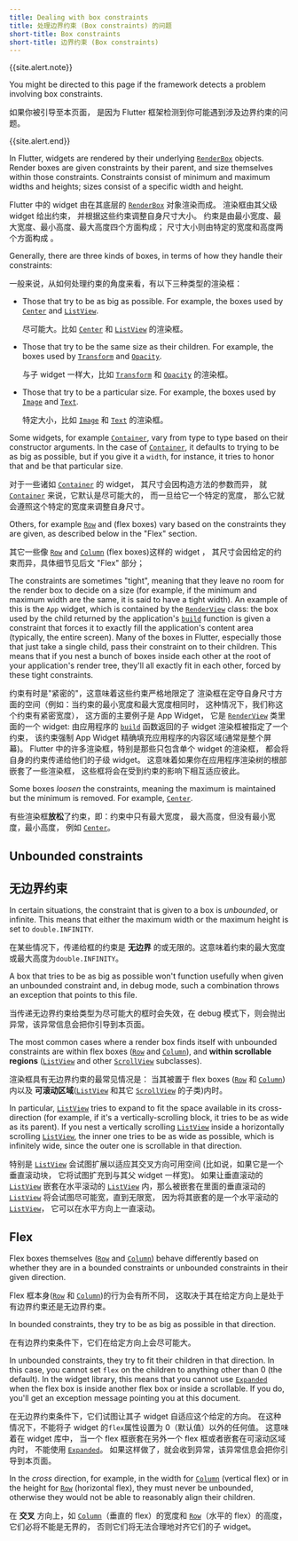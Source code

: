 ```yaml
---
title: Dealing with box constraints
title: 处理边界约束 (Box constraints) 的问题
short-title: Box constraints
short-title: 边界约束 (Box constraints)
---
```


{{site.alert.note}}

  You might be directed to this page if the
  framework detects a problem involving box constraints.

  如果你被引导至本页面，
  是因为 Flutter 框架检测到你可能遇到涉及边界约束的问题。 

{{site.alert.end}}

In Flutter, widgets are rendered by their underlying
[`RenderBox`][] objects. Render boxes are given
constraints by their parent, and size themselves within those
constraints. Constraints consist of minimum and maximum widths
and heights; sizes consist of a specific width and height.

Flutter 中的 widget 由在其底层的 [`RenderBox`][] 对象渲染而成。
渲染框由其父级 widget 给出约束，
并根据这些约束调整自身尺寸大小。
约束是由最小宽度、最大宽度、最小高度、最大高度四个方面构成；
尺寸大小则由特定的宽度和高度两个方面构成 。

Generally, there are three kinds of boxes,
in terms of how they handle their constraints:

一般来说，从如何处理约束的角度来看，有以下三种类型的渲染框：

* Those that try to be as big as possible.
  For example, the boxes used by [`Center`][] and
  [`ListView`][].

  尽可能大。比如 [`Center`][] 和 [`ListView`][] 的渲染框。

* Those that try to be the same size as their children.
  For example, the boxes used by [`Transform`][] and
  [`Opacity`][].

  与子 widget 一样大，比如 [`Transform`][] 和 [`Opacity`][] 的渲染框。

* Those that try to be a particular size.
  For example, the boxes used by [`Image`][] and
  [`Text`][].

  特定大小，比如 [`Image`][] 和 [`Text`][] 的渲染框。

Some widgets, for example [`Container`][],
vary from type to type based on their constructor arguments.
In the case of [`Container`][], it defaults
to trying to be as big as possible, but if you give it a `width`,
for instance, it tries to honor that and be that particular size.

对于一些诸如 [`Container`][] 的 widget，
其尺寸会因构造方法的参数而异，
就 [`Container`][] 来说，它默认是尽可能大的，
而一旦给它一个特定的宽度，
那么它就会遵照这个特定的宽度来调整自身尺寸。

Others, for example [`Row`][] and  (flex boxes)
vary based on the constraints they are given,
as described below in the "Flex" section.

其它一些像 [`Row`][] and [`Column`][] (flex boxes)这样的 widget ，
其尺寸会因给定的约束而异，具体细节见后文 "Flex" 部分；

The constraints are sometimes "tight",
meaning that they leave no room for the render box to decide on
a size (for example, if the minimum and maximum width are the same,
it is said to have a tight width). An example of this is the
`App` widget, which is contained by the [`RenderView`][]
class: the box used by the child returned by the
application's [`build`][] function is given a constraint
that forces it to exactly fill the application's content area
(typically, the entire screen).
Many of the boxes in Flutter, especially those that just take a
single child, pass their constraint on to their children.
This means that if you nest a bunch of boxes inside each other
at the root of your application's render tree,
they'll all exactly fit in each other, forced by these tight constraints.

约束有时是"紧密的"，这意味着这些约束严格地限定了
渲染框在定夺自身尺寸方面的空间（例如：当约束的最小宽度和最大宽度相同时，
这种情况下，我们称这个约束有紧密宽度），
这方面的主要例子是 App Widget，
它是 [`RenderView`][] 类里面的一个 widget: 
由应用程序的 [`build`][] 函数返回的子 widget 渲染框被指定了一个约束，
该约束强制 App Widget 精确填充应用程序的内容区域(通常是整个屏幕)。
Flutter 中的许多渲染框，特别是那些只包含单个 widget 的渲染框，
都会将自身的约束传递给他们的子级 widget。
这意味着如果你在应用程序渲染树的根部嵌套了一些渲染框，
这些框将会在受到约束的影响下相互适应彼此。

Some boxes _loosen_ the constraints,
meaning the maximum is maintained but the
minimum is removed. For example, [`Center`][].

有些渲染框**放松**了约束，即：约束中只有最大宽度，
最大高度，但没有最小宽度，最小高度，
例如 [`Center`][]。


## Unbounded constraints

无边界约束
---------------------

In certain situations, the constraint that is given to a box is
_unbounded_, or infinite. This means that either the maximum width or
the maximum height is set to `double.INFINITY`.

在某些情况下，传递给框的约束是 **无边界** 的或无限的。这意味着约束的最大宽度或最大高度为`double.INFINITY`。

A box that tries to be as big as possible won't function usefully when
given an unbounded constraint and, in debug mode, such a combination
throws an exception that points to this file.

当传递无边界约束给类型为尽可能大的框时会失效，在 debug 模式下，则会抛出异常，该异常信息会把你引导到本页面。

The most common cases where a render box finds itself with unbounded
constraints are within flex boxes
([`Row`][] and [`Column`][]),
and **within scrollable regions**
([`ListView`][] and other [`ScrollView`][] subclasses).

渲染框具有无边界约束的最常见情况是：
当其被置于 flex boxes ([`Row`][] 和 [`Column`][])内以及
**可滚动区域**([`ListView`][] 和其它 [`ScrollView`][] 的子类)内时。


In particular, [`ListView`][]
tries to expand to fit the space available
in its cross-direction (for example,
if it's a vertically-scrolling block,
it tries to be as wide as its parent).
If you nest a vertically scrolling [`ListView`][]
inside a horizontally scrolling [`ListView`][],
the inner one tries to be as wide as possible,
which is infinitely wide,
since the outer one is scrollable in that direction.

特别是 [`ListView`][] 会试图扩展以适应其交叉方向可用空间
(比如说，如果它是一个垂直滚动块，
它将试图扩充到与其父 widget 一样宽)。
如果让垂直滚动的 [`ListView`][] 
嵌套在水平滚动的 [`ListView`][]
内，那么被嵌套在里面的垂直滚动的 [`ListView`][]
将会试图尽可能宽，直到无限宽，
因为将其嵌套的是一个水平滚动的[`ListView`][]，
它可以在水平方向上一直滚动。

## Flex

Flex boxes themselves ([`Row`][] and [`Column`][])
behave differently based on whether they are in a
bounded constraints or unbounded constraints in
their given direction.

Flex 框本身([`Row`][] 和 [`Column`][])的行为会有所不同，
这取决于其在给定方向上是处于有边界约束还是无边界约束。

In bounded constraints,
they try to be as big as possible in that direction.

在有边界约束条件下，它们在给定方向上会尽可能大。

In unbounded constraints,
they try to fit their children in that direction.
In this case, you cannot set `flex` on the children to
anything other than 0 (the default).
In the widget library, this means that you cannot use
[`Expanded`][] when the flex box is inside
another flex box or inside a scrollable. If you do,
you'll get an exception message pointing you at this document.

在无边界约束条件下，它们试图让其子 widget 自适应这个给定的方向。
在这种情况下，不能将子 widget 的`flex`属性设置为 0（默认值）以外的任何值。
这意味着在 widget 库中，
当一个 flex 框嵌套在另外一个 flex 框或者嵌套在可滚动区域内时，
不能使用 [`Expanded`][]。
如果这样做了，就会收到异常，该异常信息会把你引导到本页面。

In the _cross_ direction, for example, in the width for
[`Column`][] (vertical flex) or in the height for
[`Row`][] (horizontal flex), they must never be unbounded,
otherwise they would not be able to reasonably align their children.

在 **交叉** 方向上，如 [`Column`][]（垂直的 flex）的宽度和 
[`Row`][]（水平的 flex）的高度，它们必将不能是无界的，
否则它们将无法合理地对齐它们的子 widget。

[`Center`]: {{site.api}}/flutter/widgets/Center-class.html
[`Column`]: {{site.api}}/flutter/widgets/Column-class.html
[`Container`]: {{site.api}}/flutter/widgets/Container-class.html
[`Expanded`]: {{site.api}}/flutter/widgets/Expanded-class.html
[`Image`]: {{site.api}}/flutter/dart-ui/Image-class.html
[`ListView`]: {{site.api}}/flutter/widgets/ListView-class.html
[`Opacity`]: {{site.api}}/flutter/widgets/Opacity-class.html
[`RenderBox`]: {{site.api}}/flutter/rendering/RenderBox-class.html
[`RenderView`]: {{site.api}}/flutter/rendering/RenderView-class.html
[`Row`]: {{site.api}}/flutter/widgets/Row-class.html
[`ScrollView`]: {{site.api}}/flutter/widgets/ScrollView-class.html
[`Text`]: {{site.api}}/flutter/widgets/Text-class.html
[`Transform`]: {{site.api}}/flutter/widgets/Transform-class.html
[`build`]: {{site.api}}/flutter/widgets/State/build.html
